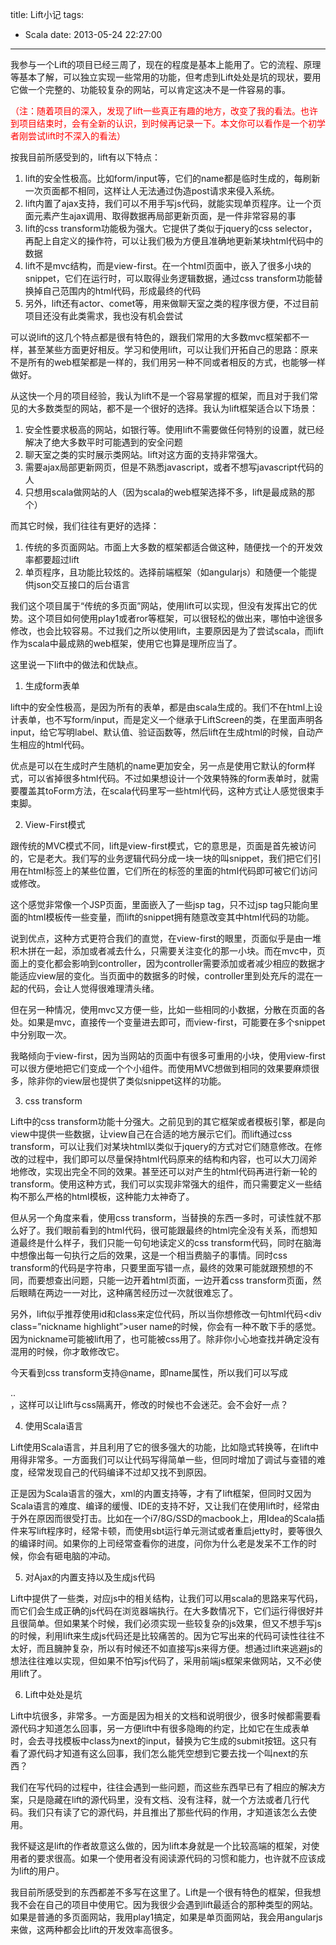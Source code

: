 title: Lift小记
tags:
  - Scala
date: 2013-05-24 22:27:00
---

我参与一个Lift的项目已经三周了，现在的程度是基本上能用了。它的流程、原理等基本了解，可以独立实现一些常用的功能，但考虑到Lift处处是坑的现状，要用它做一个完整的、功能较复杂的网站，可以肯定这决不是一件容易的事。

<span style="color: #ff0000;">（注：随着项目的深入，发现了lift一些真正有趣的地方，改变了我的看法。也许到项目结束时，会有全新的认识，到时候再记录一下。本文你可以看作是一个初学者刚尝试lift时不深入的看法）</span>

按我目前所感受到的，lift有以下特点：

1.  lift的安全性极高。比如form/input等，它们的name都是临时生成的，每刷新一次页面都不相同，这样让人无法通过伪造post请求来侵入系统。
2.  lift内置了ajax支持，我们可以不用手写js代码，就能实现单页程序。让一个页面元素产生ajax调用、取得数据再局部更新页面，是一件非常容易的事
3.  lift的css transform功能极为强大。它提供了类似于jquery的css selector，再配上自定义的操作符，可以让我们极为方便且准确地更新某块html代码中的数据
4.  lift不是mvc结构，而是view-first。在一个html页面中，嵌入了很多小块的snippet，它们在运行时，可以取得业务逻辑数据，通过css transform功能替换掉自己范围内的html代码，形成最终的代码
5.  另外，lift还有actor、comet等，用来做聊天室之类的程序很方便，不过目前项目还没有此类需求，我也没有机会尝试

可以说lift的这几个特点都是很有特色的，跟我们常用的大多数mvc框架都不一样，甚至某些方面更好相反。学习和使用lift，可以让我们开拓自己的思路：原来不是所有的web框架都是一样的，我们用另一种不同或者相反的方式，也能够一样做好。

从这快一个月的项目经验，我认为lift不是一个容易掌握的框架，而且对于我们常见的大多数类型的网站，都不是一个很好的选择。我认为lift框架适合以下场景：

1.  安全性要求极高的网站，如银行等。使用lift不需要做任何特别的设置，就已经解决了绝大多数平时可能遇到的安全问题
2.  聊天室之类的实时展示类网站。lift对这方面的支持非常强大。
3.  需要ajax局部更新网页，但是不熟悉javascript，或者不想写javascript代码的人
4.  只想用scala做网站的人（因为scala的web框架选择不多，lift是最成熟的那个）

而其它时候，我们往往有更好的选择：

1.  传统的多页面网站。市面上大多数的框架都适合做这种，随便找一个的开发效率都要超过lift
2.  单页程序，且功能比较炫的。选择前端框架（如angularjs）和随便一个能提供json交互接口的后台语言

我们这个项目属于&ldquo;传统的多页面&rdquo;网站，使用lift可以实现，但没有发挥出它的优势。这个项目如何使用play1或者ror等框架，可以很轻松的做出来，哪怕中途很多修改，也会比较容易。不过我们之所以使用lift，主要原因是为了尝试scala，而lift作为scala中最成熟的web框架，使用它也算是理所应当了。

这里说一下lift中的做法和优缺点。

1. 生成form表单

lift中的安全性极高，是因为所有的表单，都是由scala生成的。我们不在html上设计表单，也不写form/input，而是定义一个继承于LiftScreen的类，在里面声明各input，给它写明label、默认值、验证函数等，然后lift在生成html的时候，自动产生相应的html代码。

优点是可以在生成时产生随机的name更加安全，另一点是使用它默认的form样式，可以省掉很多html代码。不过如果想设计一个效果特殊的form表单时，就需要覆盖其toForm方法，在scala代码里写一些html代码，这种方式让人感觉很束手束脚。

2. View-First模式

跟传统的MVC模式不同，lift是view-first模式，它的意思是，页面是首先被访问的，它是老大。我们写的业务逻辑代码分成一块一块的叫snippet，我们把它们引用在html标签上的某些位置，它们所在的标签的里面的html代码即可被它们访问或修改。

这个感觉非常像一个JSP页面，里面嵌入了一些jsp tag，只不过jsp tag只能向里面的html模板传一些变量，而lift的snippet拥有随意改变其中html代码的功能。

说到优点，这种方式更符合我们的直觉，在view-first的眼里，页面似乎是由一堆积木拼在一起，添加或者减去什么，只需要关注变化的那一小块。而在mvc中，页面上的变化都会影响到controller，因为controller需要添加或者减少相应的数据才能适应view层的变化。当页面中的数据多的时候，controller里到处充斥的混在一起的代码，会让人觉得很难理清头绪。

但在另一种情况，使用mvc又方便一些，比如一些相同的小数据，分散在页面的各处。如果是mvc，直接传一个变量进去即可，而view-first，可能要在多个snippet中分别取一次。

我略倾向于view-first，因为当网站的页面中有很多可重用的小块，使用view-first可以很方便地把它们变成一个个小组件。而使用MVC想做到相同的效果要麻烦很多，除非你的view层也提供了类似snippet这样的功能。

3. css transform

Lift中的css transform功能十分强大。之前见到的其它框架或者模板引擎，都是向view中提供一些数据，让view自己在合适的地方展示它们。而lift通过css transform，可以让我们对某块html以类似于jquery的方式对它们随意修改。在修改的过程中，我们即可以尽量保持html代码原来的结构和内容，也可以大刀阔斧地修改，实现出完全不同的效果。甚至还可以对产生的html代码再进行新一轮的transform。使用这种方式，我们可以实现非常强大的组件，而只需要定义一些结构不那么严格的html模板，这种能力太神奇了。

但从另一个角度来看，使用css transform，当替换的东西一多时，可读性就不那么好了。我们眼前看到的html代码，很可能跟最终的html完全没有关系，而想知道最终是什么样子，我们只能一句句地读定义的css transform代码，同时在脑海中想像出每一句执行之后的效果，这是一个相当费脑子的事情。同时css transform的代码是字符串，只要里面写错一点，最终的效果可能就跟预想的不同，而要想查出问题，只能一边开着html页面，一边开着css transform页面，然后眼睛在两边一一对比，这种痛苦经历过一次就很难忘了。

另外，lift似乎推荐使用id和class来定位代码，所以当你想修改一句html代码<div class=&#8221;nickname highlight&#8221;>user name</div>的时候，你会有一种不敢下手的感觉。因为nickname可能被lift用了，也可能被css用了。除非你小心地查找并确定没有混用的时候，你才敢修改它。

今天看到css transform支持@name，即name属性，所以我们可以写成<div name=&#8221;nickname&#8221;>..</div>，这样可以让lift与css隔离开，修改的时候也不会迷茫。会不会好一点？

4. 使用Scala语言

Lift使用Scala语言，并且利用了它的很多强大的功能，比如隐式转换等，在lift中用得非常多。一方面我们可以让代码写得简单一些，但同时增加了调试与查错的难度，经常发现自己的代码编译不过却又找不到原因。

正是因为Scala语言的强大，xml的内置支持等，才有了lift框架，但同时又因为Scala语言的难度、编译的缓慢、IDE的支持不好，又让我们在使用lift时，经常由于外在原因而很受打击。比如在一个i7/8G/SSD的macbook上，用Idea的Scala插件来写lift程序时，经常卡顿，而使用sbt运行单元测试或者重启jetty时，要等很久的编译时间。如果你的上司经常查看你的进度，问你为什么老是发呆不工作的时候，你会有砸电脑的冲动。

5. 对Ajax的内置支持以及生成js代码

Lift中提供了一些类，对应js中的相关结构，让我们可以用scala的思路来写代码，而它们会生成正确的js代码在浏览器端执行。在大多数情况下，它们运行得很好并且很简单。但如果某个时候，我们必须实现一些较复杂的js效果，但又不想手写js的时候，利用lift来生成js代码还是比较痛苦的。因为它写出来的代码可读性往往不太好，而且臃肿复杂，所以有时候还不如直接写js来得方便。想通过lift来逃避js的想法往往难以实现，但如果不怕写js代码了，采用前端js框架来做网站，又不必使用lift了。

6. Lift中处处是坑

Lift中坑很多，非常多。一方面是因为相关的文档和说明很少，很多时候都需要看源代码才知道怎么回事，另一方便lift中有很多隐晦的约定，比如它在生成表单时，会去寻找模板中class为next的input，替换为它生成的submit按钮。这只有看了源代码才知道有这么回事，我们怎么能凭空想到它要去找一个叫next的东西？

我们在写代码的过程中，往往会遇到一些问题，而这些东西早已有了相应的解决方案，只是隐藏在lift的源代码里，没有文档、没有注释，就一个方法或者几行代码。我们只有读了它的源代码，并且推出了那些代码的作用，才知道该怎么去使用。

我怀疑这是lift的作者故意这么做的，因为lift本身就是一个比较高端的框架，对使用者的要求很高。如果一个使用者没有阅读源代码的习惯和能力，也许就不应该成为lift的用户。

我目前所感受到的东西都差不多写在这里了。Lift是一个很有特色的框架，但我想我不会在自己的项目中使用它。因为我很少会遇到lift最适合的那种类型的网站。如果是普通的多页面网站，我用play1搞定，如果是单页面网站，我会用angularjs来做，这两种都会比lift的开发效率高很多。